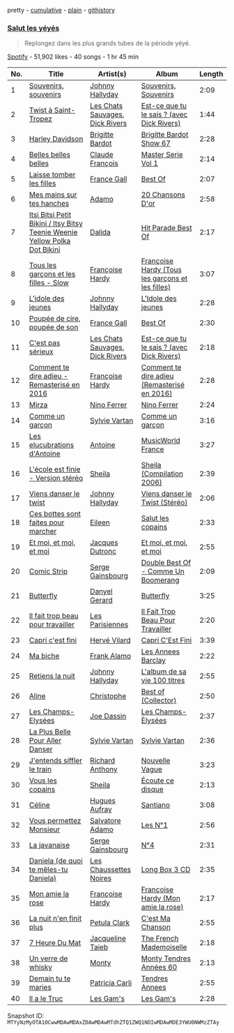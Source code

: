 pretty - [cumulative](/playlists/cumulative/37i9dQZF1DX8OVycSP3AXz.md) - [plain](/playlists/plain/37i9dQZF1DX8OVycSP3AXz) - [githistory](https://github.githistory.xyz/mackorone/spotify-playlist-archive/blob/main/playlists/plain/37i9dQZF1DX8OVycSP3AXz)

### [Salut les yéyés](https://open.spotify.com/playlist/37i9dQZF1DX8OVycSP3AXz)

> Replongez dans les plus grands tubes de la période yéyé.

[Spotify](https://open.spotify.com/user/spotify) - 51,902 likes - 40 songs - 1 hr 45 min

| No. | Title | Artist(s) | Album | Length |
|---|---|---|---|---|
| 1 | [Souvenirs, souvenirs](https://open.spotify.com/track/1DDdDbmbEDsFXEXgxBmvFQ) | [Johnny Hallyday](https://open.spotify.com/artist/2HALYSe657tNJ1iKVXP2xA) | [Souvenirs, Souvenirs](https://open.spotify.com/album/55wZUMJJK62Yb1QoQK7imL) | 2:09 |
| 2 | [Twist à Saint\-Tropez](https://open.spotify.com/track/5zUJlRQyzxw09Jv1hDgL5h) | [Les Chats Sauvages](https://open.spotify.com/artist/60U5Nsvpj5mJics5PcIkmd), [Dick Rivers](https://open.spotify.com/artist/7EErtRkIXKEnllrCa1a7xR) | [Est\-ce que tu le sais ? \(avec Dick Rivers\)](https://open.spotify.com/album/2eusU9U7fLiHhsQwoiFiou) | 1:44 |
| 3 | [Harley Davidson](https://open.spotify.com/track/0wXKL7dVWwl8LZjbhKMGPr) | [Brigitte Bardot](https://open.spotify.com/artist/1q24xIsAD7JZuVkTLR9TJy) | [Brigitte Bardot Show 67](https://open.spotify.com/album/0uhqJFy7MI5yJHdgofylnN) | 2:28 |
| 4 | [Belles belles belles](https://open.spotify.com/track/58A0ccFbVbjAoA07ENee7k) | [Claude François](https://open.spotify.com/artist/0P2p1bqVyP2EgqubwjTBUJ) | [Master Serie Vol 1](https://open.spotify.com/album/1NxQK1XBP8kUoIv990pCEw) | 2:14 |
| 5 | [Laisse tomber les filles](https://open.spotify.com/track/6ZIkH0yQk0E5hfOVL7CyoQ) | [France Gall](https://open.spotify.com/artist/22HVxZPA6UhBp8wahxDA6I) | [Best Of](https://open.spotify.com/album/4jEkUenMPRi7yNLqyRhF0u) | 2:07 |
| 6 | [Mes mains sur tes hanches](https://open.spotify.com/track/7pYErbyVO59xUZQC08FI2v) | [Adamo](https://open.spotify.com/artist/26ycUCO6mpGAZPw9yHzhon) | [20 Chansons D'or](https://open.spotify.com/album/6BbnudpBxhrGGLTHfc3nC0) | 2:58 |
| 7 | [Itsi Bitsi Petit Bikini / Itsy Bitsy Teenie Weenie Yellow Polka Dot Bikini](https://open.spotify.com/track/3AmaOYSLccL1G0dw9SC8eQ) | [Dalida](https://open.spotify.com/artist/04aQfpx1U1WQEJkrvGs4ig) | [Hit Parade Best Of](https://open.spotify.com/album/5MPOyZcY2WCcALz7YbNr05) | 2:17 |
| 8 | [Tous les garçons et les filles \- Slow](https://open.spotify.com/track/0Yg1hSAUgd2AAneReFOVzS) | [Françoise Hardy](https://open.spotify.com/artist/7x3f7c0fBanNlQwpx1255g) | [Françoise Hardy \(Tous les garçons et les filles\)](https://open.spotify.com/album/0TcP4beTgxQmREuHJ7BBY2) | 3:07 |
| 9 | [L'idole des jeunes](https://open.spotify.com/track/53ZKkbhsI7p27GN5TcVbdX) | [Johnny Hallyday](https://open.spotify.com/artist/2HALYSe657tNJ1iKVXP2xA) | [L'Idole des jeunes](https://open.spotify.com/album/2uUQ2HkoPEzh55x1Zx549F) | 2:28 |
| 10 | [Poupée de cire, poupée de son](https://open.spotify.com/track/7i4WaTC7Xp6SY49aCdcVia) | [France Gall](https://open.spotify.com/artist/22HVxZPA6UhBp8wahxDA6I) | [Best Of](https://open.spotify.com/album/4jEkUenMPRi7yNLqyRhF0u) | 2:30 |
| 11 | [C'est pas sérieux](https://open.spotify.com/track/42qeNYv2wPMRVu3C2OJrHZ) | [Les Chats Sauvages](https://open.spotify.com/artist/60U5Nsvpj5mJics5PcIkmd), [Dick Rivers](https://open.spotify.com/artist/7EErtRkIXKEnllrCa1a7xR) | [Est\-ce que tu le sais ? \(avec Dick Rivers\)](https://open.spotify.com/album/2eusU9U7fLiHhsQwoiFiou) | 2:18 |
| 12 | [Comment te dire adieu \- Remasterisé en 2016](https://open.spotify.com/track/6g5qyQrAcoBX4X7XjxBoTO) | [Françoise Hardy](https://open.spotify.com/artist/7x3f7c0fBanNlQwpx1255g) | [Comment te dire adieu \(Remasterisé en 2016\)](https://open.spotify.com/album/0uRiGrSYj5IKsm6H8eodeB) | 2:28 |
| 13 | [Mirza](https://open.spotify.com/track/6ra8H4uQsTWKmSyovSRcK5) | [Nino Ferrer](https://open.spotify.com/artist/3THqHCN7gq2Z9hLleof9uv) | [Nino Ferrer](https://open.spotify.com/album/7EXl1EDhQ8z50gJpYfC9jB) | 2:24 |
| 14 | [Comme un garçon](https://open.spotify.com/track/7lhFTUreHC51OsFHTGdy6c) | [Sylvie Vartan](https://open.spotify.com/artist/3Zi9cVUyWeAFjxEHn3bCqZ) | [Comme un garçon](https://open.spotify.com/album/65XVPzsge42MC6cOVXqo1q) | 3:16 |
| 15 | [Les elucubrations d'Antoine](https://open.spotify.com/track/79JldwTZxGilhRuQlECrz2) | [Antoine](https://open.spotify.com/artist/6LGRPT9Uf7dteB6CAFPDV1) | [MusicWorld France](https://open.spotify.com/album/0WKozvA71AJGWSNW6y9Aa0) | 3:27 |
| 16 | [L'école est finie \- Version stéréo](https://open.spotify.com/track/4Kgq5PpWPsqMLOId5CvoYF) | [Sheila](https://open.spotify.com/artist/5fhRcv2KU96vbXqNE2FEdu) | [Sheila \(Compilation 2006\)](https://open.spotify.com/album/6ixot8kh9JC9usgdNBKkZB) | 2:39 |
| 17 | [Viens danser le twist](https://open.spotify.com/track/0CibYO3SSIBM8skoXwHKpr) | [Johnny Hallyday](https://open.spotify.com/artist/2HALYSe657tNJ1iKVXP2xA) | [Viens danser le Twist \(Stéréo\)](https://open.spotify.com/album/6FFZtB7pXVbL13lxNH1VQA) | 2:06 |
| 18 | [Ces bottes sont faites pour marcher](https://open.spotify.com/track/3YagVqK6nD7lz7T6knjKVy) | [Eileen](https://open.spotify.com/artist/2AocfyglsHV2wP3IobPCyH) | [Salut les copains](https://open.spotify.com/album/53zZVigzEiUdLMAQQhs5Zj) | 2:33 |
| 19 | [Et moi, et moi, et moi](https://open.spotify.com/track/4XSRqScl0RWxFjOQID8QCW) | [Jacques Dutronc](https://open.spotify.com/artist/3ayds6VIVBx3CU5NSNCDbq) | [Et moi, et moi, et moi](https://open.spotify.com/album/3UPrsSEE9KIjy0Hln8Swkn) | 2:55 |
| 20 | [Comic Strip](https://open.spotify.com/track/5bfKQTXw30LJ7mR7onUQHb) | [Serge Gainsbourg](https://open.spotify.com/artist/01C9OoXDvCKkGcf735Tcfo) | [Double Best Of \- Comme Un Boomerang](https://open.spotify.com/album/3ikheuf2MSfLP17Gd3wjfu) | 2:09 |
| 21 | [Butterfly](https://open.spotify.com/track/72rLswhYvQz9LRx3LogMIW) | [Danyel Gerard](https://open.spotify.com/artist/18wc7xvm8Ti7rqoLtf6jIU) | [Butterfly](https://open.spotify.com/album/72O3ydJomCcEjETdt0UtIq) | 3:25 |
| 22 | [Il fait trop beau pour travailler](https://open.spotify.com/track/4Xt6do7xmBqVEs1G6vkPlh) | [Les Parisiennes](https://open.spotify.com/artist/5pUSLCL3Tsju3SPCEYsr2H) | [Il Fait Trop Beau Pour Travailler](https://open.spotify.com/album/3qYJhooIMPsv0O501RunHQ) | 2:20 |
| 23 | [Capri c'est fini](https://open.spotify.com/track/7dND31PE5a7FtLsW6H4Xgy) | [Hervé Vilard](https://open.spotify.com/artist/1HkC0LOaynhYSGcNklyIcd) | [Capri C'Est Fini](https://open.spotify.com/album/32sm9U3FJRLJnOygy0N809) | 3:39 |
| 24 | [Ma biche](https://open.spotify.com/track/4aQdYn8c5BrVpZ4GZpPHzr) | [Frank Alamo](https://open.spotify.com/artist/3NrXcUsQ2zK1oze56zlKUM) | [Les Annees Barclay](https://open.spotify.com/album/15Ul1kl0QUCxTLR1IgMMz6) | 2:22 |
| 25 | [Retiens la nuit](https://open.spotify.com/track/4dBzCMkzbZlEqgPitN3TgE) | [Johnny Hallyday](https://open.spotify.com/artist/2HALYSe657tNJ1iKVXP2xA) | [L'album de sa vie 100 titres](https://open.spotify.com/album/1UZ7nohagyt799Vw0vUU4c) | 2:55 |
| 26 | [Aline](https://open.spotify.com/track/3Sju0jbR35bTfajNgbkgFy) | [Christophe](https://open.spotify.com/artist/6MmRTVIPIe35OsFqWgRKQJ) | [Best of \(Collector\)](https://open.spotify.com/album/5vp7Y6bJSUc2maDl3SFywe) | 2:50 |
| 27 | [Les Champs\-Elysées](https://open.spotify.com/track/4VWbPQUPvLes814r6T11Jz) | [Joe Dassin](https://open.spotify.com/artist/64LCTpIu9Iji2EPaxxPpxF) | [Les Champs\-Èlysées](https://open.spotify.com/album/70VszGJ7SagYgjotM7zvrX) | 2:37 |
| 28 | [La Plus Belle Pour Aller Danser](https://open.spotify.com/track/5iJRjhwDCnhLBoGLrXr0jj) | [Sylvie Vartan](https://open.spotify.com/artist/3Zi9cVUyWeAFjxEHn3bCqZ) | [Sylvie Vartan](https://open.spotify.com/album/0ZXogrtxGD1Uz4CrlcoAmp) | 2:36 |
| 29 | [J'entends siffler le train](https://open.spotify.com/track/0nxE1Ed9fbfLw6oVHR6N3N) | [Richard Anthony](https://open.spotify.com/artist/6fhXbgrtC1AffxqI32lPwz) | [Nouvelle Vague](https://open.spotify.com/album/3RD8OwrRIVqE37lTzqD0XD) | 3:23 |
| 30 | [Vous les copains](https://open.spotify.com/track/0iBuBfrOhxRgOWS0OS5GfP) | [Sheila](https://open.spotify.com/artist/5fhRcv2KU96vbXqNE2FEdu) | [Écoute ce disque](https://open.spotify.com/album/7bpj2WDFw6pukdOPDEbFwp) | 2:13 |
| 31 | [Céline](https://open.spotify.com/track/1dhwnKg62ljkHarJ883N7Z) | [Hugues Aufray](https://open.spotify.com/artist/6TOGbRYHQizlf3adIyugol) | [Santiano](https://open.spotify.com/album/3MgwUwjuUgVEaT628l3kJB) | 3:08 |
| 32 | [Vous permettez Monsieur](https://open.spotify.com/track/7ooXNiHvxOaVJ8Bfb4hnic) | [Salvatore Adamo](https://open.spotify.com/artist/37r3ZUhErh0QPJENMsAPBG) | [Les N°1](https://open.spotify.com/album/1LL8Bpuu24eNeOyxqAUFSd) | 2:56 |
| 33 | [La javanaise](https://open.spotify.com/track/6wV31VHHbmA5C7vl08HA7S) | [Serge Gainsbourg](https://open.spotify.com/artist/01C9OoXDvCKkGcf735Tcfo) | [N°4](https://open.spotify.com/album/0ChLtqgbEO6vTIQVYQcxc3) | 2:31 |
| 34 | [Daniela \(de quoi te mêles\-tu Daniela\)](https://open.spotify.com/track/3ViDEvv6PgjE0yiYDmJjrA) | [Les Chaussettes Noires](https://open.spotify.com/artist/6KXdUNa8QT8Sty4k5G2LqK) | [Long Box 3 CD](https://open.spotify.com/album/7pfowC0bQ1sp5KV4uIXcVj) | 2:35 |
| 35 | [Mon amie la rose](https://open.spotify.com/track/1rMX4XuW4KzgYlAyEaDmpO) | [Françoise Hardy](https://open.spotify.com/artist/7x3f7c0fBanNlQwpx1255g) | [Françoise Hardy \(Mon amie la rose\)](https://open.spotify.com/album/00r4Bh9aFIb7yHux1Kg0ub) | 2:17 |
| 36 | [La nuit n'en finit plus](https://open.spotify.com/track/7axtIlOwGp7VqvfOQf6Mhb) | [Petula Clark](https://open.spotify.com/artist/6nKqt1nbSBEq3iUXD1Xgz8) | [C'est Ma Chanson](https://open.spotify.com/album/2IaUpJITUIyHRebMM2ANy1) | 2:55 |
| 37 | [7 Heure Du Mat](https://open.spotify.com/track/5sVA72TQmjb4lqIt00jAaZ) | [Jacqueline Taieb](https://open.spotify.com/artist/2gaXk926O69Od01e5CSFdH) | [The French Mademoiselle](https://open.spotify.com/album/2iFYrUwMGHs4DwAJ94RxuW) | 2:18 |
| 38 | [Un verre de whisky](https://open.spotify.com/track/5vZyhXFTYPEjKJ8gilY5Pt) | [Monty](https://open.spotify.com/artist/0G1ZWqdqoswVQhfZZEgl3I) | [Monty Tendres Années 60](https://open.spotify.com/album/4r1cDqQztqmJ5lpxKiTsrP) | 2:13 |
| 39 | [Demain tu te maries](https://open.spotify.com/track/3kTJxfzoOtGJEWI4PyVTBh) | [Patricia Carli](https://open.spotify.com/artist/4PHyWpnVszadob2b7JchO3) | [Tendres Annees](https://open.spotify.com/album/1cujiC73efahJ1w1RQ7QuG) | 2:55 |
| 40 | [Il a le Truc](https://open.spotify.com/track/70fuO7PxNJXxtApu6Vki8e) | [Les Gam's](https://open.spotify.com/artist/5yj1bCBGvwhFRgYuKZgHqa) | [Les Gam's](https://open.spotify.com/album/6ktDHC59EX6rpC3RFjFCIW) | 2:28 |

Snapshot ID: `MTYyNzMyOTA1OCwwMDAwMDAxZDAwMDAwMTdhZTQ1ZWQ1NDIwMDAwMDE3YWU0NWMzZTAy`